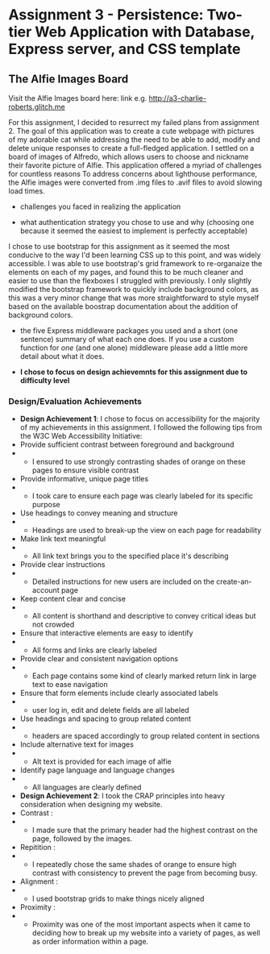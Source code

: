 Assignment 3 - Persistence: Two-tier Web Application with Database, Express server, and CSS template
===



## The Alfie Images Board

Visit the Alfie Images board here: link e.g. http://a3-charlie-roberts.glitch.me

For this assignment, I decided to resurrect my failed plans from assignment 2. The goal of this application was to create a 
cute webpage with pictures of my adorable cat while addressing the need to be able to add, 
modify and delete unique responses to create a full-fledged application. I settled on a board of images of Alfredo,
which allows users to choose and nickname their favorite picture of Alfie. This application offered a myriad of challenges for countless reasons
To address concerns about lighthouse performance, the Alfie images were converted from .img files to .avif files to avoid slowing load times. 
- challenges you faced in realizing the application

- what authentication strategy you chose to use and why (choosing one because it seemed the easiest to implement is perfectly acceptable)

I chose to use bootstrap for this assignment as it seemed the most conducive to the way I'd been learning CSS up to this point, and was widely accessible.
I was able to use bootstrap's grid framework to re-organaize the elements on each of my pages, and found this to be much cleaner and easier to use than the flexboxes 
I struggled with previously. I only slightly modified the bootstrap framework to quickly include background colors, as this was a very minor change
that was more straightforward to style myself based on the available boostrap documentation about the addition of background colors. 

- the five Express middleware packages you used and a short (one sentence) summary of what each one does. If you use a custom function for *one* (and one alone) middleware please 
add a little more detail about what it does.

- **I chose to focus on design achievemnts for this assignment due to difficulty level**

### Design/Evaluation Achievements
- **Design Achievement 1**: I chose to focus on accessibility for the majority of my achievements in this assignment.
 I followed the following tips from the W3C Web Accessibility Initiative:
 - Provide sufficient contrast between foreground and background
 - - I ensured to use strongly contrasting shades of orange on these pages to ensure visible contrast
 - Provide informative, unique page titles
 - - I took care to ensure each page was clearly labeled for its specific purpose
 - Use headings to convey meaning and structure
 - - Headings are used to break-up the view on each page for readability
 - Make link text meaningful
 - - All link text brings you to the specified place it's describing
 - Provide clear instructions
 - - Detailed instructions for new users are included on the create-an-account page
 - Keep content clear and concise
 - - All content is shorthand and descriptive to convey critical ideas but not crowded
 - Ensure that interactive elements are easy to identify
 - - All forms and links are clearly labeled
 - Provide clear and consistent navigation options
 - -  Each page contains some kind of clearly marked return link in large text to ease navigation
 - Ensure that form elements include clearly associated labels
 - - user log in, edit and delete fields are all labeled
 - Use headings and spacing to group related content
 - - headers are spaced accordingly to group related content in sections
 - Include alternative text for images
 - - Alt text is provided for each image of alfie
 - Identify page language and language changes
 - - All languages are clearly defined
 - **Design Achievement 2**: I took the CRAP principles into heavy consideration when designing my website.
 - Contrast :
 - - I made sure that the primary header had the highest contrast on the page, followed by the images. 
 - Repitition : 
 - - I repeatedly chose the same shades of orange to ensure high contrast with consistency to prevent the page from becoming busy.
 - Alignment :
 - - I used bootstrap grids to make things nicely aligned
 - Proximity :
 - - Proximity was one of the most important aspects when it came to deciding how to break up my website into a variety of pages, as well as order information within a page.
 
